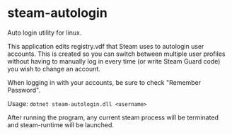 # steam-autologin
Auto login utility for linux.

This application edits registry.vdf that Steam uses to autologin user accounts. This is created so you can switch between multiple user profiles without having to manually log in every time (or write Steam Guard code) you wish to change an account.

When logging in with your accounts, be sure to check "Remember Password".

Usage:
`dotnet steam-autologin.dll <username>`

After running the program, any current steam process will be terminated and steam-runtime will be launched.
